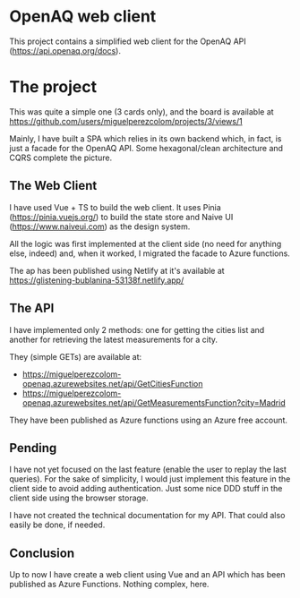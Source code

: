 ﻿# OpenAQ web client

This project contains a simplified web client for the OpenAQ API (https://api.openaq.org/docs).

# The project

This was quite a simple one (3 cards only), and the board is available at https://github.com/users/miguelperezcolom/projects/3/views/1

Mainly, I have built a SPA which relies in its own backend which, in fact, is just a facade for the OpenAQ API. Some hexagonal/clean architecture and CQRS complete the picture. 

## The Web Client

I have used Vue + TS to build the web client. It uses Pinia (https://pinia.vuejs.org/) to build the state store and Naive UI (https://www.naiveui.com) as the design system.

All the logic was first implemented at the client side (no need for anything else, indeed) and, when it worked, I migrated the facade to Azure functions.

The ap has been published using Netlify at it's available at https://glistening-bublanina-53138f.netlify.app/

## The API

I have implemented only 2 methods: one for getting the cities list and another for retrieving the latest measurements for a city.

They (simple GETs) are available at:

- https://miguelperezcolom-openaq.azurewebsites.net/api/GetCitiesFunction
- https://miguelperezcolom-openaq.azurewebsites.net/api/GetMeasurementsFunction?city=Madrid

They have been published as Azure functions using an Azure free account.

## Pending

I have not yet focused on the last feature (enable the user to replay the last queries). 
For the sake of simplicity, I would just implement this feature in the client side to avoid adding authentication. Just some nice DDD stuff in the client side using the browser storage.

I have not created the technical documentation for my API. That could also easily be done, if needed.

## Conclusion

Up to now I have create a web client using Vue and an API which has been published as Azure Functions. Nothing complex, here.




